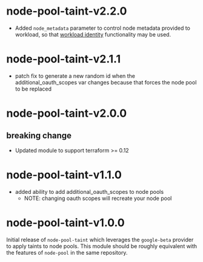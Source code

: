 # node-pool-taint-v2.2.0
- Added `node_metadata` parameter to control node metadata provided to workload, so that [workload identity](https://cloud.google.com/kubernetes-engine/docs/how-to/workload-identity) functionality may be used.

# node-pool-taint-v2.1.1
- patch fix to generate a new random id when the additional_oauth_scopes var changes because that forces the node pool to be replaced

# node-pool-taint-v2.0.0
## breaking change
- Updated module to support terraform >= 0.12

# node-pool-taint-v1.1.0
- added ability to add additional_oauth_scopes to node pools
  - NOTE: changing oauth scopes will recreate your node pool

# node-pool-taint-v1.0.0
Initial release of `node-pool-taint` which leverages the `google-beta` provider to apply taints to node pools. This module should be roughly equivalent with the features of `node-pool` in the same repository.
